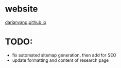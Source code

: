 # website
[darianyang.github.io](https://darianyang.github.io/)

# TODO:
- fix automated sitemap generation, then add for SEO
- update formatting and content of research page
